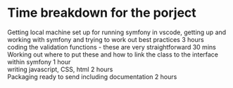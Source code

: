 <h1>Time breakdown for the porject</h1>

Getting local machine set up for running symfony in vscode, getting up and working with symfony and trying to work out best practices 3 hours<br>
coding the validation functions - these are very straightforward 30 mins<br>
Working out where to put these and how to link the class to the interface within symfony 1 hour<br>
writing javascript, CSS, html 2 hours<br>
Packaging ready to send including documentation 2 hours

